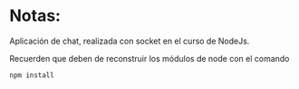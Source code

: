 # Notas:

Aplicación de chat, realizada con socket en el curso de NodeJs.

Recuerden que deben de reconstruir los módulos de node con el comando

```
npm install
```
